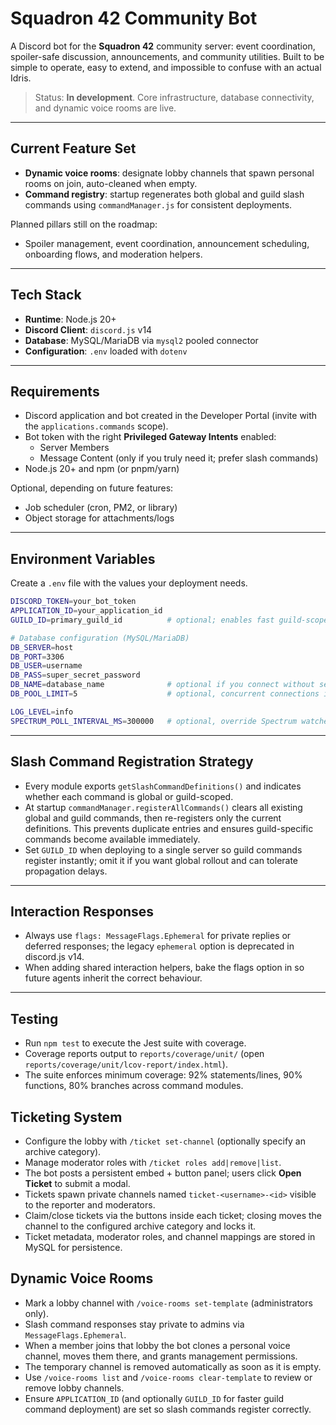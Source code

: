 # Squadron 42 Community Bot

A Discord bot for the **Squadron 42** community server: event coordination, spoiler-safe discussion, announcements, and community utilities. Built to be simple to operate, easy to extend, and impossible to confuse with an actual Idris.

> Status: **In development**. Core infrastructure, database connectivity, and dynamic voice rooms are live.

---

## Current Feature Set

- **Dynamic voice rooms**: designate lobby channels that spawn personal rooms on join, auto-cleaned when empty.
- **Command registry**: startup regenerates both global and guild slash commands using `commandManager.js` for consistent deployments.

Planned pillars still on the roadmap:
- Spoiler management, event coordination, announcement scheduling, onboarding flows, and moderation helpers.

---

## Tech Stack

- **Runtime**: Node.js 20+
- **Discord Client**: `discord.js` v14
- **Database**: MySQL/MariaDB via `mysql2` pooled connector
- **Configuration**: `.env` loaded with `dotenv`

---

## Requirements

- Discord application and bot created in the Developer Portal (invite with the `applications.commands` scope).
- Bot token with the right **Privileged Gateway Intents** enabled:
  - Server Members
  - Message Content (only if you truly need it; prefer slash commands)
- Node.js 20+ and npm (or pnpm/yarn)

Optional, depending on future features:
- Job scheduler (cron, PM2, or library)
- Object storage for attachments/logs

---

## Environment Variables

Create a `.env` file with the values your deployment needs.

```bash
DISCORD_TOKEN=your_bot_token
APPLICATION_ID=your_application_id
GUILD_ID=primary_guild_id          # optional; enables fast guild-scoped command updates

# Database configuration (MySQL/MariaDB)
DB_SERVER=host
DB_PORT=3306
DB_USER=username
DB_PASS=super_secret_password
DB_NAME=database_name              # optional if you connect without selecting a schema
DB_POOL_LIMIT=5                    # optional, concurrent connections in the pool

LOG_LEVEL=info
SPECTRUM_POLL_INTERVAL_MS=300000   # optional, override Spectrum watcher polling interval (ms)
```

---

## Slash Command Registration Strategy

- Every module exports `getSlashCommandDefinitions()` and indicates whether each command is global or guild-scoped.
- At startup `commandManager.registerAllCommands()` clears all existing global and guild commands, then re-registers only the current definitions. This prevents duplicate entries and ensures guild-specific commands become available immediately.
- Set `GUILD_ID` when deploying to a single server so guild commands register instantly; omit it if you want global rollout and can tolerate propagation delays.

---

## Interaction Responses

- Always use `flags: MessageFlags.Ephemeral` for private replies or deferred responses; the legacy `ephemeral` option is deprecated in discord.js v14.
- When adding shared interaction helpers, bake the flags option in so future agents inherit the correct behaviour.

---

## Testing

- Run `npm test` to execute the Jest suite with coverage.
- Coverage reports output to `reports/coverage/unit/` (open `reports/coverage/unit/lcov-report/index.html`).
- The suite enforces minimum coverage: 92% statements/lines, 90% functions, 80% branches across command modules.

## Ticketing System

- Configure the lobby with `/ticket set-channel` (optionally specify an archive category).
- Manage moderator roles with `/ticket roles add|remove|list`.
- The bot posts a persistent embed + button panel; users click **Open Ticket** to submit a modal.
- Tickets spawn private channels named `ticket-<username>-<id>` visible to the reporter and moderators.
- Claim/close tickets via the buttons inside each ticket; closing moves the channel to the configured archive category and locks it.
- Ticket metadata, moderator roles, and channel mappings are stored in MySQL for persistence.


## Dynamic Voice Rooms

- Mark a lobby channel with `/voice-rooms set-template` (administrators only).
- Slash command responses stay private to admins via `MessageFlags.Ephemeral`.
- When a member joins that lobby the bot clones a personal voice channel, moves them there, and grants management permissions.
- The temporary channel is removed automatically as soon as it is empty.
- Use `/voice-rooms list` and `/voice-rooms clear-template` to review or remove lobby channels.
- Ensure `APPLICATION_ID` (and optionally `GUILD_ID` for faster guild command deployment) are set so slash commands register correctly.
